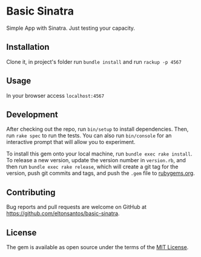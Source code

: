 # Basic Sinatra

Simple App with Sinatra. Just testing your capacity.

## Installation

Clone it, in project's folder run `bundle install` and run `rackup -p 4567`

## Usage

In your browser access `localhost:4567`

## Development

After checking out the repo, run `bin/setup` to install dependencies. Then, run `rake spec` to run the tests. You can also run `bin/console` for an interactive prompt that will allow you to experiment.

To install this gem onto your local machine, run `bundle exec rake install`. To release a new version, update the version number in `version.rb`, and then run `bundle exec rake release`, which will create a git tag for the version, push git commits and tags, and push the `.gem` file to [rubygems.org](https://rubygems.org).

## Contributing

Bug reports and pull requests are welcome on GitHub at https://github.com/eltonsantos/basic-sinatra.

## License

The gem is available as open source under the terms of the [MIT License](http://opensource.org/licenses/MIT).